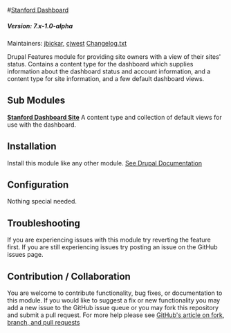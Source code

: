 #[Stanford Dashboard](https://github.com/SU-SWS/stanford_Dashboard)
##### Version: 7.x-1.0-alpha

Maintainers: [jbickar](https://github.com/jbickar), [cjwest](https://github.com/cjwest)
[Changelog.txt](CHANGELOG.txt)

Drupal Features module for providing site owners with a view of their sites' status. Contains a content type for the dashboard which supplies information about the dashboard status and account information, and a content type for site information, and a few default dashboard views.


Sub Modules
---

**[Stanford Dashboard Site](modules/stanford_dashboard_site)**
A content type and collection of default views for use with the dashboard. 


Installation
---

Install this module like any other module. [See Drupal Documentation](https://drupal.org/documentation/install/modules-themes/modules-7)

Configuration
---

Nothing special needed.

Troubleshooting
---

If you are experiencing issues with this module try reverting the feature first. If you are still experiencing issues try posting an issue on the GitHub issues page.

Contribution / Collaboration
---

You are welcome to contribute functionality, bug fixes, or documentation to this module. If you would like to suggest a fix or new functionality you may add a new issue to the GitHub issue queue or you may fork this repository and submit a pull request. For more help please see [GitHub's article on fork, branch, and pull requests](https://help.github.com/articles/using-pull-requests)
